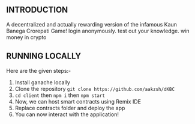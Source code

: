 ## INTRODUCTION
A decentralized and actually rewarding version of the infamous Kaun Banega Crorepati Game! 
login anonymously. test out your knowledge. win money in crypto

## RUNNING LOCALLY
Here are the given steps:-

1. Install ganache locally
2. Clone the repository ```git clone https://github.com/aakzsh/dKBC```
3. ```cd client``` then ```npm i``` then ```npm start```
5. Now, we can host smart contracts using Remix IDE
6. Replace contracts folder and deploy the app
7.  You can now interact with the application!
